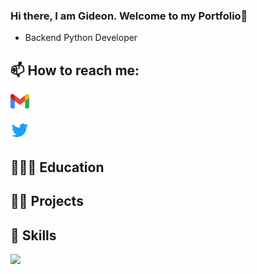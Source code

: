 ### Hi there, I am Gideon. Welcome to my Portfolio👋

- Backend Python Developer 
<!--
**Gideonmm1/Gideonmm1** is a ✨ _special_ ✨ repository because its `README.md` (this file) appears on your GitHub profile.

Here are some ideas to get you started:

- 🔭 I’m currently working on ...
- 🌱 I’m currently learning ...
- 👯 I’m looking to collaborate on ...
- 🤔 I’m looking for help with ...
- 💬 Ask me about ...
- 📫 How to reach me: ...
- 😄 Pronouns: ...
- ⚡ Fun fact: ...
-->

## 📫 How to reach me:
<div>
    <a href='mailto: gideonmm1@gmail.com'>
        <img src='/images/gmail.png' alt="Email" width="30px" height="height">
    </a>
</div>
<br>
<div>
    <a href='https://twitter.com/GideonCodes'>
        <img src='/images/twitter.png' alt= "Twitter" width="30px" height="height">
    </a>
</div>


## 👩🏽‍💻 Education


## ✍🏾 Projects

## 📝 Skills
<img src='https://github-readme-stats.vercel.app/api/top-langs/?username=gideonmm1&theme=blue-green'>